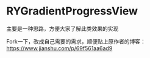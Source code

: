 # RYGradientProgressView
主要是一种思路，方便大家了解此类效果的实现

Fork一下，改成自己需要的需求，顺便贴上原作者的博客：
https://www.jianshu.com/p/69f561aa6ad9
